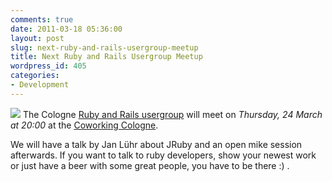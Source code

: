 ```yaml
---
comments: true
date: 2011-03-18 05:36:00
layout: post
slug: next-ruby-and-rails-usergroup-meetup
title: Next Ruby and Rails Usergroup Meetup
wordpress_id: 405
categories:
- Development
---
```


![](http://bitboxer.de/wp-content/uploads/ruby.png) The Cologne [Ruby and Rails usergroup](http://www.rurug.de) will meet on _Thursday, 24 March at 20:00_ at the [Coworking Cologne](http://www.coworkingcologne.de/). 

We will have a talk by Jan Lühr about JRuby and an open mike session afterwards. If you want to talk to ruby developers, show your newest work or just have a beer with some great people, you have to be there :) .
